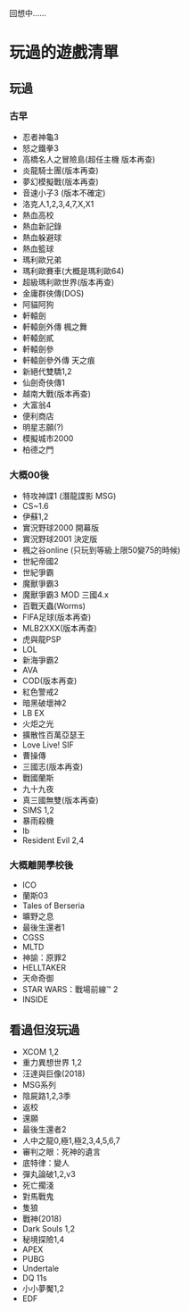 回想中……

# 玩過的遊戲清單
## 玩過
### 古早
* 忍者神龜3
* 怒之鐵拳3
* 高橋名人之冒險島(超任主機 版本再查)
* 炎龍騎士團(版本再查)
* 夢幻模擬戰(版本再查)
* 音速小子3 (版本不確定)
* 洛克人1,2,3,4,7,X,X1
* 熱血高校
* 熱血新記錄
* 熱血躲避球
* 熱血籃球
* 瑪利歐兄弟
* 瑪利歐賽車(大概是瑪利歐64)
* 超級瑪利歐世界(版本再查)
* 金庸群俠傳(DOS)
* 阿貓阿狗
* 軒轅劍
* 軒轅劍外傳 楓之舞
* 軒轅劍貳
* 軒轅劍參
* 軒轅劍參外傳 天之痕
* 新絕代雙驕1,2
* 仙劍奇俠傳1
* 越南大戰(版本再查)
* 大富翁4
* 便利商店
* 明星志願(?)
* 模擬城市2000
* 柏德之門

### 大概00後
* 特攻神諜1 (潛龍諜影 MSG)
* CS~1.6
* 伊蘇1,2
* 實況野球2000 開幕版
* 實況野球2001 決定版
* 楓之谷online (只玩到等級上限50變75的時候)
* 世紀帝國2
* 世紀爭霸
* 魔獸爭霸3
* 魔獸爭霸3 MOD 三國4.x
* 百戰天蟲(Worms)
* FIFA足球(版本再查)
* MLB2XXX(版本再查)
* 虎與龍PSP
* LOL
* 新海爭霸2
* AVA
* COD(版本再查)
* 紅色警戒2
* 暗黑破壞神2
* LB EX
* 火炬之光
* 擴散性百萬亞瑟王
* Love Live! SIF
* 曹操傳
* 三國志(版本再查)
* 戰國蘭斯
* 九十九夜
* 真三國無雙(版本再查)
* SIMS 1,2
* 暴雨殺機
* Ib
* Resident Evil 2,4

### 大概離開學校後
* ICO
* 蘭斯03
* Tales of Berseria
* 曠野之息
* 最後生還者1
* CGSS
* MLTD
* 神諭：原罪2
* HELLTAKER
* 天命奇御
* STAR WARS：戰場前線™ 2
* INSIDE


## 看過但沒玩過
* XCOM 1,2
* 重力異想世界 1,2
* 汪達與巨像(2018)
* MSG系列
* 陰屍路1,2,3季
* 返校
* 還願
* 最後生還者2
* 人中之龍0,極1,極2,3,4,5,6,7
* 審判之眼：死神的遺言
* 底特律：變人
* 彈丸論破1,2,v3
* 死亡擱淺
* 對馬戰鬼
* 隻狼
* 戰神(2018)
* Dark Souls 1,2
* 秘境探險1,4
* APEX
* PUBG
* Undertale
* DQ  11s
* 小小夢魘1,2
* EDF
